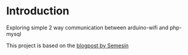 # Introduction
Exploring simple 2 way communication between arduino-wifi and php-mysql

This project is based on the [blogpost by Semesin](https://www.semesin.com/project/2018/03/14/komunikasi-dua-arah-arduino-dengan-web-browser-menggunakan-mysql-xampp-web-hosting-dan-esp8266/)

